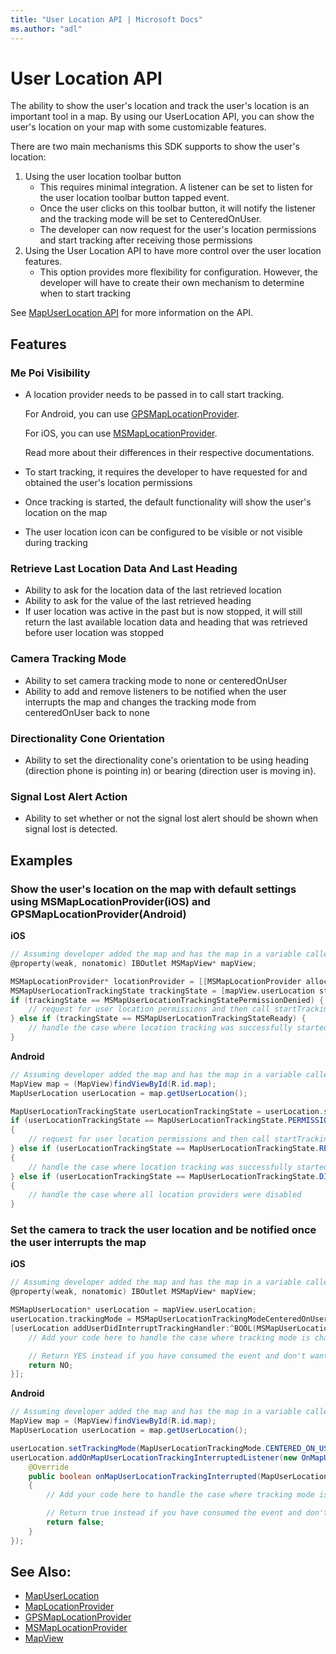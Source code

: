 ```yaml
---
title: "User Location API | Microsoft Docs"
ms.author: "adl"
---
```


# User Location API

The ability to show the user's location and track the user's location is an important tool in a map. By using our UserLocation API, you can show the user's location on your map with some customizable features.

There are two main mechanisms this SDK supports to show the user's location:

1. Using the user location toolbar button
    * This requires minimal integration. A listener can be set to listen for the user location toolbar button tapped event.
    * Once the user clicks on this toolbar button, it will notify the listener and the tracking mode will be set to CenteredOnUser.
    * The developer can now request for the user's location permissions and start tracking after receiving those permissions
2. Using the User Location API to have more control over the user location features.
    * This option provides more flexibility for configuration. However, the developer will have to create their own mechanism to determine when to start tracking

See [MapUserLocation API](../map-control-api/mapuserlocation-class.md) for more information on the API.

## Features

### Me Poi Visibility
* A location provider needs to be passed in to call start tracking.
  
  For Android, you can use [GPSMapLocationProvider](../map-control-api/android/gpsmaplocationprovider-class.md). 
 
  For iOS, you can use [MSMapLocationProvider](../map-control-api/ios/msmaplocationprovider-class.md). 
  
  Read more about their differences in their respective documentations.
* To start tracking, it requires the developer to have requested for and obtained the user's location permissions
* Once tracking is started, the default functionality will show the user's location on the map
* The user location icon can be configured to be visible or not visible during tracking

### Retrieve Last Location Data And Last Heading
* Ability to ask for the location data of the last retrieved location
* Ability to ask for the value of the last retrieved heading
* If user location was active in the past but is now stopped, it will still return the last available location data and heading that was retrieved before user location was stopped


### Camera Tracking Mode

* Ability to set camera tracking mode to none or centeredOnUser
* Ability to add and remove listeners to be notified when the user interrupts the map and changes the tracking mode from centeredOnUser back to none

### Directionality Cone Orientation
* Ability to set the directionality cone's orientation to be using heading (direction phone is pointing in) or bearing (direction user is moving in).

### Signal Lost Alert Action
* Ability to set whether or not the signal lost alert should be shown when signal lost is detected.

## Examples

### Show the user's location on the map with default settings using MSMapLocationProvider(iOS) and GPSMapLocationProvider(Android)

**iOS**

```objectivec
// Assuming developer added the map and has the map in a variable called mapView like below
@property(weak, nonatomic) IBOutlet MSMapView* mapView;

MSMapLocationProvider* locationProvider = [[MSMapLocationProvider alloc] init]
MSMapUserLocationTrackingState trackingState = [mapView.userLocation startTrackingWithLocationProvider:locationProvider]
if (trackingState == MSMapUserLocationTrackingStatePermissionDenied) {
	// request for user location permissions and then call startTracking again
} else if (trackingState == MSMapUserLocationTrackingStateReady) {
	// handle the case where location tracking was successfully started
}
```

**Android**

```java
// Assuming developer added the map and has the map in a variable called map like below
MapView map = (MapView)findViewById(R.id.map);
MapUserLocation userLocation = map.getUserLocation();

MapUserLocationTrackingState userLocationTrackingState = userLocation.startTracking(new GPSMapLocationProvider.Builder(getApplicationContext()).build());
if (userLocationTrackingState == MapUserLocationTrackingState.PERMISSION_DENIED)
{
    // request for user location permissions and then call startTracking again
} else if (userLocationTrackingState == MapUserLocationTrackingState.READY)
{
    // handle the case where location tracking was successfully started
} else if (userLocationTrackingState == MapUserLocationTrackingState.DISABLED)
{
	// handle the case where all location providers were disabled
}
```

### Set the camera to track the user location and be notified once the user interrupts the map

**iOS**

```objectivec
// Assuming developer added the map and has the map in a variable called mapView like below
@property(weak, nonatomic) IBOutlet MSMapView* mapView;

MSMapUserLocation* userLocation = mapView.userLocation;
userLocation.trackingMode = MSMapUserLocationTrackingModeCenteredOnUser;
[userLocation addUserDidInterruptTrackingHandler:^BOOL(MSMapUserLocationTrackingInterruptedEventArgs* e){
	// Add your code here to handle the case where tracking mode is changed back to MSMapUserLocationTrackingModeNone

	// Return YES instead if you have consumed the event and don't want other handlers to be notified
	return NO;
}];
```

**Android**

```java
// Assuming developer added the map and has the map in a variable called map like below
MapView map = (MapView)findViewById(R.id.map);
MapUserLocation userLocation = map.getUserLocation();

userLocation.setTrackingMode(MapUserLocationTrackingMode.CENTERED_ON_USER);
userLocation.addOnMapUserLocationTrackingInterruptedListener(new OnMapUserLocationTrackingInterruptedListener() {
    @Override
    public boolean onMapUserLocationTrackingInterrupted(MapUserLocationTrackingInterruptedEventArgs e)
    {
        // Add your code here to handle the case where tracking mode is changed back to MapUserLocationTrackingMode.NONE

        // Return true instead if you have consumed the event and don't want other listeners to be notified
        return false;
    }
});
```



## See Also:

* [MapUserLocation](../map-control-api/mapuserlocation-class.md)
* [MapLocationProvider](../map-control-api/android/maplocationprovider-class.md)
* [GPSMapLocationProvider](../map-control-api/android/gpsmaplocationprovider-class.md)
* [MSMapLocationProvider](../map-control-api/ios/msmaplocationprovider-class.md)
* [MapView](../map-control-api/mapview-class.md)
